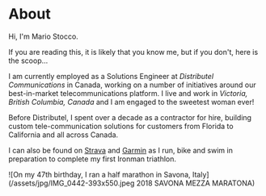 # About
Hi, I'm Mario Stocco.

If you are reading this, it is likely that you know me, but if you don't, 
here is the scoop...

I am currently employed as a Solutions Engineer at _Distributel Communications_
in Canada, working on a number of initiatives around our
best-in-market telecommunications platform.  I live and work in
_Victoria, British Columbia, Canada_ and I am engaged to the sweetest
woman ever!

Before Distributel, I spent over a decade as a contractor for hire,
building custom tele-<wbr />communication solutions for customers from
Florida to California and all across Canada.

I can also be found on [Strava](https://www.strava.com/athletes/21702937)
and [Garmin](https://connect.garmin.com/modern/profile/_canadian) as 
I run, bike and swim in preparation to complete my first Ironman triathlon.

<!-- ![Haleakalā, Maui](/assets/jpg/IMG_2467-976x550.jpg 10,023ft above the Pacific) -->
![On my 47th birthday, I ran a half marathon in Savona, Italy](/assets/jpg/IMG_0442-393x550.jpeg 2018 SAVONA MEZZA MARATONA)

